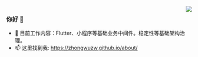 <img align="right" src="https://github-readme-stats.vercel.app/api?username=zhongwuzw&show_icons=true&bg_color=ffffff&hide_title=true&theme=vue" />

### 你好 👋

- 🔭 目前工作内容：Flutter、小程序等基础业务中间件。稳定性等基础架构治理。
- 📫 这里找到我: https://zhongwuzw.github.io/about/
